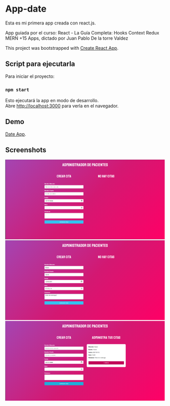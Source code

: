 # App-date

Esta es mi primera app creada con react.js.

App guiada por el curso: React - La Guía Completa: Hooks Context Redux MERN +15 Apps, dictado por Juan Pablo De la torre Valdez

This project was bootstrapped with [Create React App](https://github.com/facebook/create-react-app).

## Script para ejecutarla

Para iniciar el proyecto:

### `npm start` 

Esto ejecutará la app en modo de desarrollo.\
Abre [http://localhost:3000](http://localhost:3000) para verla en el navegador.

## Demo 
[Date App](https://date-app-hhellx.netlify.app).


## Screenshots

![Screenshot](view1.PNG)
![Screenshot](view2.PNG)
![Screenshot](view3.PNG)